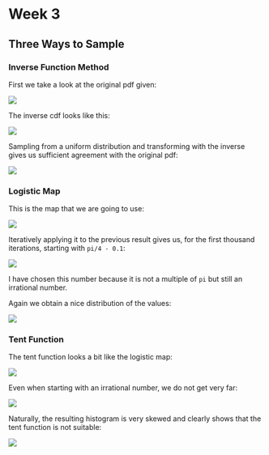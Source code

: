 # Week 3

## Three Ways to Sample

### Inverse Function Method

First we take a look at the original pdf given:

![](plots-1-1.png)

The inverse cdf looks like this:

![](plots-1-2.png)

Sampling from a uniform distribution and transforming with the inverse gives us
sufficient agreement with the original pdf:

![](plots-1-3.png)

### Logistic Map

This is the map that we are going to use:

![](plots-1-4.png)

Iteratively applying it to the previous result gives us, for the first thousand
iterations, starting with `pi/4 - 0.1`:

![](plots-1-5.png)

I have chosen this number because it is not a multiple of `pi` but still an
irrational number.

Again we obtain a nice distribution of the values:

![](plots-1-6.png)

### Tent Function

The tent function looks a bit like the logistic map:

![](plots-1-7.png)

Even when starting with an irrational number, we do not get very far:

![](plots-1-8.png)

Naturally, the resulting histogram is very skewed and clearly shows that the
tent function is not suitable:

![](plots-1-9.png)

<!-- vim: set spell tw=79 : -->
